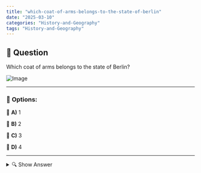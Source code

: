 ```yaml
---
title: "which-coat-of-arms-belongs-to-the-state-of-berlin"
date: "2025-03-10"
categories: "History-and-Geography"
tags: "History-and-Geography"
---
```


## 📌 **Question**

Which coat of arms belongs to the state of Berlin?

![Image](https://www.einbuergerungstest-online.de/img/fragen/321.png)

---

### 📝 **Options:**

🔘 **A)** 1

🔘 **B)** 2

🔘 **C)** 3

🔘 **D)** 4

---

<details>
  <summary>🔍 Show Answer</summary>

  <p>
💡  <b>Correct Answer:</b>  d
  </p>
  <p>
    📖<b>Explanation:</b>
    Germany consists of 16 federal states, each of which has its own coat of arms as a state symbol. These coats of arms reflect the historical and cultural identity of the respective federal state. Berlin, the capital of Germany, is both a city-state and a federal state, so it has a unique coat of arms. In exams or quizzes, such symbols are often asked to test knowledge about the federal structure and the individual federal states. The present question aims to identify the correct coat of arms of Berlin from the given options.
  </p>
</details>
